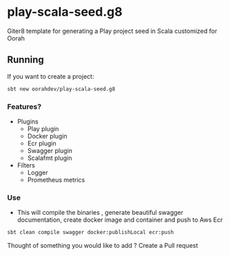 # play-scala-seed.g8

Giter8 template for generating a Play project seed in Scala customized for Oorah


## Running

If you want to create a project:

```bash
sbt new oorahdev/play-scala-seed.g8
```
### Features?

- Plugins
  - Play plugin
  - Docker plugin
  - Ecr plugin
  - Swagger plugin
  - Scalafmt plugin
- Filters
  - Logger
  - Prometheus metrics
  
### Use
 - This will compile the binaries , generate beautiful swagger documentation, create docker image and container and push to Aws Ecr
 
```bash
sbt clean compile swagger docker:publishLocal ecr:push
```

Thought of something you would like to add ?
Create a Pull request
  


